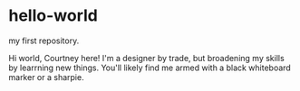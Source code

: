 # hello-world
my first repository.

Hi world, Courtney here! I'm a designer by trade, but broadening my skills by learrning new things. 
You'll likely find me armed with a black whiteboard marker or a sharpie.
